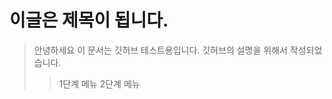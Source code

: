 이글은 제목이 됩니다.
====================
> 안녕하세요 이 문서는 깃허브 테스트용입니다.
> 깃허브의 설명을 위해서 작성되었습니다. 
>> 1단계 메뉴
>> 2단계 메뉴
